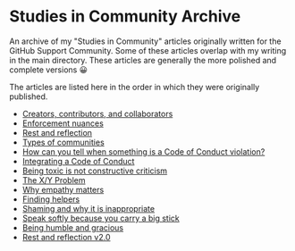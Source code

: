 # Studies in Community Archive

An archive of my "Studies in Community" articles originally written for the GitHub Support Community. Some of these articles overlap with my writing in the main directory. These articles are generally the more polished and complete versions :grinning:

The articles are listed here in the order in which they were originally published.

* [Creators, contributors, and collaborators](./creators-contributors-and-collaborators.md)
* [Enforcement nuances](./enforcement-nuances.md)
* [Rest and reflection](./rest-and-reflection.md)
* [Types of communities](./types-of-communities.md)
* [How can you tell when something is a Code of Conduct violation?](./how-to-tell-when-something-is-a-violation.md)
* [Integrating a Code of Conduct](./integrating-a-code-of-conduct.md)
* [Being toxic is not constructive criticism](./being-toxic-is-not-constructive-criticism.md)
* [The X/Y Problem](./x-y-problem.md)
* [Why empathy matters](./why-empathy-matters.md)
* [Finding helpers](./finding-helpers.md)
* [Shaming and why it is inappropriate](./shaming-and-why-it-is-inappropriate.md)
* [Speak softly because you carry a big stick](./speak-softly-because-you-carry-a-big-stick.md)
* [Being humble and gracious](./being-humble-and-gracious.md)
* [Rest and reflection v2.0](./rest-and-reflection-v2.md)
